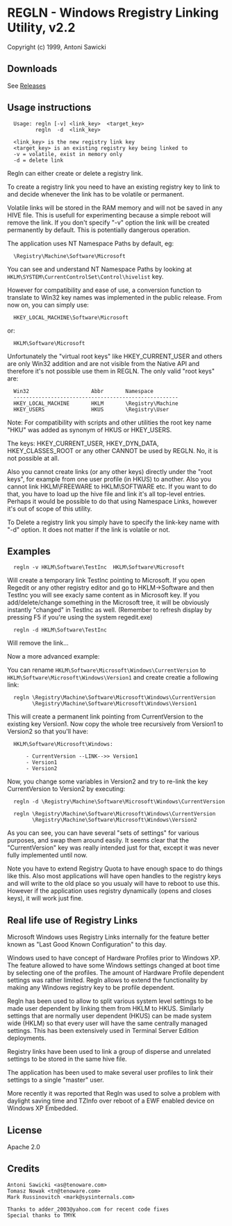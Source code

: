 
REGLN - Windows Rregistry Linking Utility, v2.2
===============================================
Copyright (c) 1999, Antoni Sawicki

Downloads
---------
See [Releases](https://github.com/tenox7/regln/releases)


Usage instructions
------------------
```
  Usage: regln [-v] <link_key>  <target_key>
         regln  -d  <link_key>

  <link_key> is the new registry link key
  <target_key> is an existing registry key being linked to
  -v = volatile, exist in memory only
  -d = delete link
```  

  Regln can either create or delete a registry link.

  To create a registry link you need to have an existing registry key to link 
  to and decide whenever the link has to be volatile or permanent.

  Volatile links will be stored in the RAM memory and will not be saved in any
  HIVE file. This is usefull for experimenting because a simple reboot will
  remove the link. If you don't specify "-v" option the link will be created
  permanently by default. This is potentially dangerous operation.

  The application uses NT Namespace Paths by default, eg:

```
  \Registry\Machine\Software\Microsoft
```

  You can see and understand NT Namespace Paths by looking at 
  `HKLM\SYSTEM\CurrentControlSet\Control\hivelist` key.

  However for compatibility and ease of use, a conversion function to translate
  to Win32 key names was implemented in the public release. From now on, you can
  simply use:

```
  HKEY_LOCAL_MACHINE\Software\Microsoft
```

  or:

```
  HKLM\Software\Microsoft
```

  Unfortunately the "virtual root keys" like HKEY_CURRENT_USER  and others are
  only Win32 addition and are not visible from the Native API and therefore
  it's not possible use them in REGLN. The only valid "root keys" are:

```
  Win32                    Abbr       Namespace
  -----------------------------------------------------
  HKEY_LOCAL_MACHINE       HKLM       \Registry\Machine
  HKEY_USERS               HKUS       \Registry\User
```

  Note: For compatibility with scripts and other utilities the root key name "HKU"
  was added as synonym of HKUS or HKEY_USERS.

  The keys: HKEY_CURRENT_USER, HKEY_DYN_DATA, HKEY_CLASSES_ROOT or any other CANNOT
  be used by REGLN. No, it is not possible at all.

  Also you cannot create links (or any other keys) directly under the "root keys",
  for example from one user profile (in HKUS) to another. Also you cannot link
  HKLM\FREEWARE to HKLM\SOFTWARE etc. If you want to do that,  you have to load up
  the hive file and link it's all top-level entries. Perhaps it would be possible
  to do that using Namespace Links, however it's out of scope of this utility.
  

  To Delete a registry link you simply have to specify the link-key name with "-d"
  option. It does not matter if the link is volatile or not.


Examples
--------
```
  regln -v HKLM\Software\TestInc  HKLM\Software\Microsoft
```

  Will create a temporary link TestInc pointing to Microsoft. If you open Regedit
  or any other registry editor and go to HKLM->Software and then TestInc you will
  see exacly same content as in Microsoft key. If you add/delete/change something 
  in the Microsoft tree, it will be obviously instantly "changed" in TestInc as
  well. (Remember to refresh display by pressing F5 if you're using the system
  regedit.exe)

```
  regln -d HKLM\Software\TestInc
```

  Will remove the link...

  Now a more advanced example:

  You can rename `HKLM\Software\Microsoft\Windows\CurrentVersion`
  to `HKLM\Software\Microsoft\Windows\Version1`  and create creatie
  a following link:

```
  regln \Registry\Machine\Software\Microsoft\Windows\CurrentVersion 
        \Registry\Machine\Software\Microsoft\Windows\Version1
```

  This will create a permanent link pointing from CurrentVersion to the existing
  key Version1. Now copy the whole tree recursively from Version1 to Version2 so
  that you'll have:

```
  HKLM\Software\Microsoft\Windows:

      - CurrentVersion --LINK-->> Version1
      - Version1
      - Version2
```

  Now, you change some variables in Version2 and try to re-link the key
  CurrentVersion to Version2 by executing:

```
  regln -d \Registry\Machine\Software\Microsoft\Windows\CurrentVersion 

  regln \Registry\Machine\Software\Microsoft\Windows\CurrentVersion 
        \Registry\Machine\Software\Microsoft\Windows\Version2
```

  As you can see, you can have several "sets of settings" for various purposes,
  and swap them around easily. It seems clear that the "CurrentVersion" key was
  really intended just for that, except it was never fully implemented until now.

  Note you have to extend Registry Quota to have enough space to do things like
  this. Also most applications will have open handles to the registry keys and
  will write to the old place so you usualy will have to reboot to use this. 
  However if the application uses registry dynamically (opens and closes keys),
  it will work just fine.



Real life use of Registry Links
-------------------------------
  Microsoft Windows uses Registry Links internally for the feature better known as
  "Last Good Known Configuration" to this day.
  
  Windows used to have concept of Hardware Profiles prior to Windows XP. The feature
  allowed to have some Windows settings changed at boot time by selecting one of the
  profiles. The amount of Hardware Profile dependent settings was rather limited.
  Regln allows to extend the functionality by making any Windows registry key to 
  be profile dependent.

  Regln has been used to allow to split various system level settings to be made
  user dependent by linking them from HKLM to HKUS. Similarly settings that are
  normally user dependent (HKUS) can be made system wide (HKLM) so that every user
  will have the same centrally managed settings. This has been extensively used
  in Terminal Server Edition deployments.

  Registry links have been used to link a group of disperse and unrelated settings
  to be stored in the same hive file.

  The application has been used to make several user profiles to link their settings
  to a single "master" user.

  More recently it was reported that Regln was used to solve a problem with daylight
  saving time and TZInfo over reboot of a EWF enabled device on Windows XP Embedded. 


License
-------
  Apache 2.0



Credits
-------    
    Antoni Sawicki <as@tenoware.com>
    Tomasz Nowak <tn@tenoware.com>
    Mark Russinovitch <mark@sysinternals.com>

    Thanks to adder_2003@yahoo.com for recent code fixes
    Special thanks to TMYK
